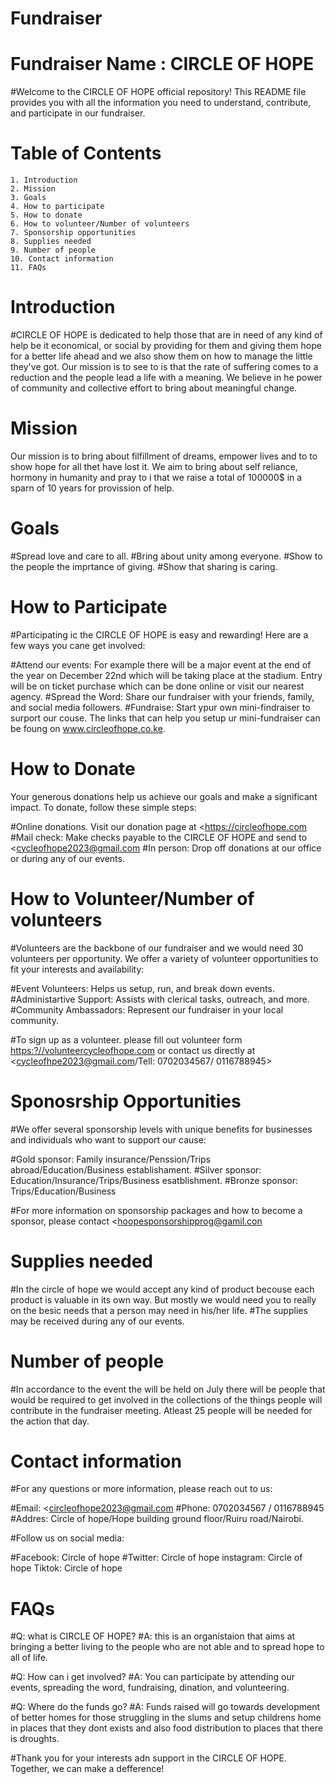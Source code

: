 # Fundraiser

# Fundraiser Name : CIRCLE OF HOPE

#Welcome to the CIRCLE OF HOPE official repository! This README file provides you with all the information you need to understand, contribute, and participate in our fundraiser.

# Table of Contents

    1. Introduction
    2. Mission
    3. Goals
    4. How to participate
    5. How to donate
    6. How to volunteer/Number of volunteers
    7. Sponsorship opportunities
    8. Supplies needed
    9. Number of people
    10. Contact information
    11. FAQs

# Introduction

#CIRCLE OF HOPE is dedicated to help those that are in need of any kind of help be it economical, or social by providing for them and giving them hope for a better life ahead and we also show them on how to manage the little they've got. Our mission is to see to is that the rate of suffering comes to a reduction and the people lead a life with a meaning. We believe in he power of community and collective effort to bring about meaningful change.

# Mission

Our mission is to bring about filfillment of dreams, empower lives and to to show hope for all thet have lost it. We aim to bring about self reliance, hormony in humanity and pray to i that we raise a total of 100000$ in a sparn of 10 years for provission of help.

# Goals

#Spread love and care to all.
#Bring about unity among everyone.
#Show to the people the imprtance of giving.
#Show that sharing is caring.

# How to Participate

#Participating ic the CIRCLE OF HOPE is easy and rewarding! Here are a few ways you cane get involved:

#Attend our events: For example there will be a major event at the end of the year on December 22nd which will be taking place at the stadium. Entry will be on ticket purchase which can be done online or visit our nearest agency.
#Spread the Word: Share our fundraiser with your friends, family, and social media followers.
#Fundraise: Start ypur own mini-findraiser to surport our couse. The links that can help you setup ur mini-fundraiser can be foung on www.circleofhope.co.ke. 

# How to Donate

Your generous donations help us achieve our goals and make a significant impact. To donate, follow these simple steps:

#Online donations. Visit our donation page at <https://circleofhope.com
#Mail check: Make checks payable to the CIRCLE OF HOPE and send to <cycleofhope2023@gmail.com
#In person: Drop off donations at our office or during any of our events.

# How to Volunteer/Number of volunteers

#Volunteers are the backbone of our fundraiser and we would need 30 volunteers per opportunity. We offer a variety of volunteer opportunities to fit your interests and availability:

#Event Volunteers: Helps us setup, run, and break down events.
#Administartive Support: Assists with clerical tasks, outreach, and more.
#Community Ambassadors: Represent our fundraiser in your local community.

#To sign up as a volunteer. please fill out volunteer form <https:?//volunteercycleofhope.com> or contact us directly at <cycleofhpe2023@gmail.com/Tell: 0702034567/ 0116788945>

# Sponosrship Opportunities

#We offer several sponsorship levels with unique benefits for businesses and individuals who want to support our cause:

#Gold sponsor: Family insurance/Penssion/Trips abroad/Education/Business establishament.
#Silver sponsor: Education/Insurance/Trips/Business esatblishment.
#Bronze sponsor: Trips/Education/Business

#For more information on sponsorship packages and how to become a sponsor, please contact <hoopesponsorshipprog@gamil.con

# Supplies needed

#In the circle of hope we would accept any kind of product becouse each product is valuable in its own way. But mostly we would need you to really on the besic needs that a person may need in his/her life.
#The supplies may be received during any of our events.

# Number of people

#In accordance to the event the will be held on July there will be people that would be required to get involved in the collections of the things people will contribute in the fundraiser meeting. Atleast 25 people will be needed for the action that day.

# Contact information

#For any questions or more information, please reach out to us:

#Email: <circleofhope2023@gmail.com
#Phone: 0702034567 / 0116788945
#Addres: Circle of hope/Hope building ground floor/Ruiru road/Nairobi.

#Follow us on social media:

#Facebook: Circle of hope
#Twitter: Circle of hope
instagram: Circle of hope
Tiktok: Circle of hope

# FAQs

#Q: what is CIRCLE OF HOPE?
#A: this is an organistaion that aims at bringing a better living to the people who are not able and to spread hope to all of life.

#Q: How can i get involved?
#A: You can participate by attending our events, spreading the word, fundraising, dination, and volunteering.

#Q: Where do the funds go?
#A: Funds raised will go towards development of better homes for those struggling in the slums and setup childrens home in places that they dont exists and also food distribution to places that there is droughts.

#Thank you for your interests adn support in the CIRCLE OF HOPE. Together, we can make a defference!